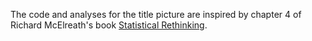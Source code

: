 The code and analyses for the title picture are inspired by chapter 4 of Richard McElreath's book [Statistical Rethinking](https://xcelab.net/rm/statistical-rethinking/).